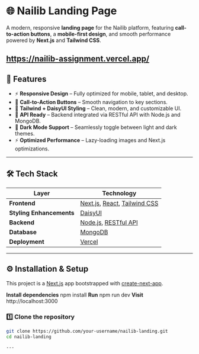 # 🌐 Nailib Landing Page

A modern, responsive **landing page** for the Nailib platform, featuring **call-to-action buttons**, a **mobile-first design**, and smooth performance powered by **Next.js** and **Tailwind CSS**.

https://nailib-assignment.vercel.app/
---

## 🚀 Features
- ⚡ **Responsive Design** – Fully optimized for mobile, tablet, and desktop.  
- 🎯 **Call-to-Action Buttons** – Smooth navigation to key sections.  
- 🎨 **Tailwind + DaisyUI Styling** – Clean, modern, and customizable UI.  
- 🔗 **API Ready** – Backend integrated via RESTful API with Node.js and MongoDB.  
- 🌙 **Dark Mode Support** – Seamlessly toggle between light and dark themes.  
- ⚡ **Optimized Performance** – Lazy-loading images and Next.js optimizations.  

---

## 🛠️ Tech Stack

| Layer | Technology |
|--------|------------|
| **Frontend** | [Next.js](https://nextjs.org), [React](https://react.dev), [Tailwind CSS](https://tailwindcss.com) |
| **Styling Enhancements** | [DaisyUI](https://daisyui.com) |
| **Backend** | [Node.js](https://nodejs.org), [RESTful API](https://restfulapi.net) |
| **Database** | [MongoDB](https://www.mongodb.com) |
| **Deployment** | [Vercel](https://vercel.com) |

---

## ⚙️ Installation & Setup

This project is a [Next.js](https://nextjs.org) app bootstrapped with [create-next-app](https://nextjs.org/docs/app/api-reference/cli/create-next-app).

**Install dependencies** npm install
**Run** npm run dev
**Visit** http://localhost:3000


### **1️⃣ Clone the repository**
```bash
git clone https://github.com/your-username/nailib-landing.git
cd nailib-landing

---
